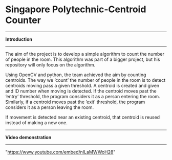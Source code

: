 # Singapore Polytechnic-Centroid Counter
 
*** 
<strong>Introduction</strong>
***

The aim of the project is to develop a simple algorithm to count the number of people in the room. This algorithm was part of a bigger project, but his repository will only focus on the algorithm.

Using OpenCV and python, the team achieved the aim by counting centroids. The way we ‘count’ the number of people in the room is to detect centroids moving pass a given threshold. A centroid is created and given and ID number when moving is detected. If the centroid moves past the ‘entry’ threshold, the program considers it as a person entering the room. Similarly, if a centroid moves past the ‘exit’ threshold, the program considers it as a person leaving the room.

If movement is detected near an existing centroid, that centroid is reused instead of making a new one.


***

<strong>Video demonstration</strong>

***

"https://www.youtube.com/embed/nILaMWWoH28"


